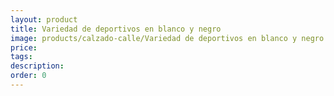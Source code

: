 ```yaml
---
layout: product
title: Variedad de deportivos en blanco y negro
image: products/calzado-calle/Variedad de deportivos en blanco y negro.jpeg
price: 
tags: 
description: 
order: 0
---
```

